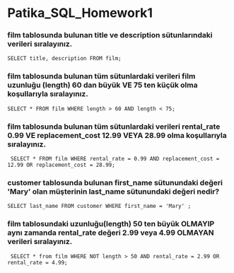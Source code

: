 # Patika_SQL_Homework1

###  film tablosunda bulunan title ve description sütunlarındaki verileri sıralayınız.

``` SELECT title, description FROM film; ```

### film tablosunda bulunan tüm sütunlardaki verileri film uzunluğu (length) 60 dan büyük VE 75 ten küçük olma koşullarıyla sıralayınız.

``` SELECT * FROM film WHERE length > 60 AND length < 75;    ```

### film tablosunda bulunan tüm sütunlardaki verileri rental_rate 0.99 VE replacement_cost 12.99 VEYA 28.99 olma koşullarıyla sıralayınız.

```  SELECT * FROM film WHERE rental_rate = 0.99 AND replacement_cost = 12.99 OR replacement_cost = 28.99;  ```

### customer tablosunda bulunan first_name sütunundaki değeri 'Mary' olan müşterinin last_name sütunundaki değeri nedir?

``` SELECT last_name FROM customer WHERE first_name = 'Mary' ;   ```

### film tablosundaki uzunluğu(length) 50 ten büyük OLMAYIP aynı zamanda rental_rate değeri 2.99 veya 4.99 OLMAYAN verileri sıralayınız.


```  SELECT * from film WHERE NOT length > 50 AND rental_rate = 2.99 OR rental_rate = 4.99;    ```

